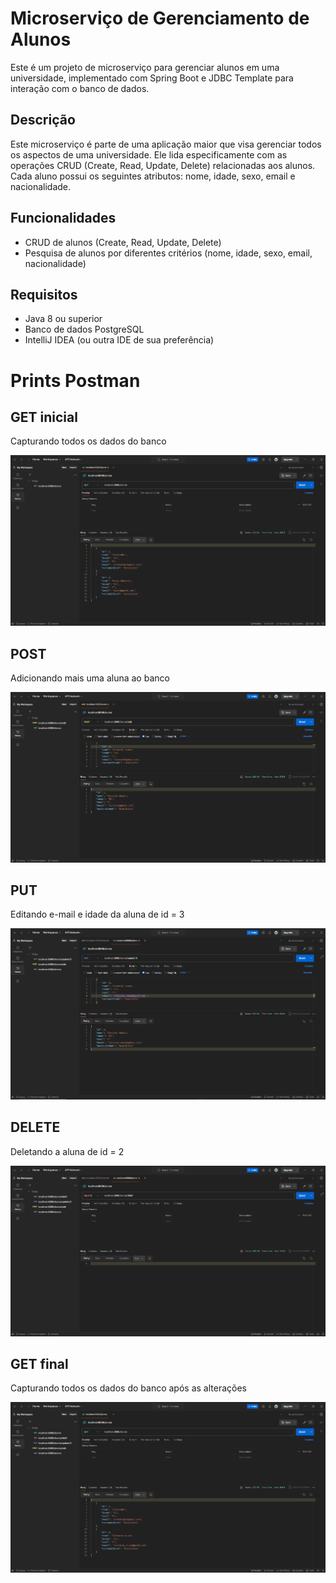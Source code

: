 # Microserviço de Gerenciamento de Alunos

Este é um projeto de microserviço para gerenciar alunos em uma universidade, implementado com Spring Boot e JDBC Template para interação com o banco de dados.

## Descrição

Este microserviço é parte de uma aplicação maior que visa gerenciar todos os aspectos de uma universidade. Ele lida especificamente com as operações CRUD (Create, Read, Update, Delete) relacionadas aos alunos. Cada aluno possui os seguintes atributos: nome, idade, sexo, email e nacionalidade.

## Funcionalidades

- CRUD de alunos (Create, Read, Update, Delete)
- Pesquisa de alunos por diferentes critérios (nome, idade, sexo, email, nacionalidade)

## Requisitos

- Java 8 ou superior
- Banco de dados PostgreSQL
- IntelliJ IDEA (ou outra IDE de sua preferência)

# Prints Postman
## GET inicial
Capturando todos os dados do banco

![Postman Aula 03](https://github.com/ojoaovf/AC1-Arquitetura-Web/blob/aula05/imgs/get_inicial.png)

## POST
Adicionando mais uma aluna ao banco

![Postman Aula 03](https://github.com/ojoaovf/AC1-Arquitetura-Web/blob/aula05/imgs/post.png)

## PUT
Editando e-mail e idade da aluna de id = 3

![Postman Aula 03](https://github.com/ojoaovf/AC1-Arquitetura-Web/blob/aula05/imgs/put.png)

## DELETE
Deletando a aluna de id = 2

![Postman Aula 03](https://github.com/ojoaovf/AC1-Arquitetura-Web/blob/aula05/imgs/delete.png)

## GET final
Capturando todos os dados do banco após as alterações

![Postman Aula 03](https://github.com/ojoaovf/AC1-Arquitetura-Web/blob/aula05/imgs/get_final.png)
